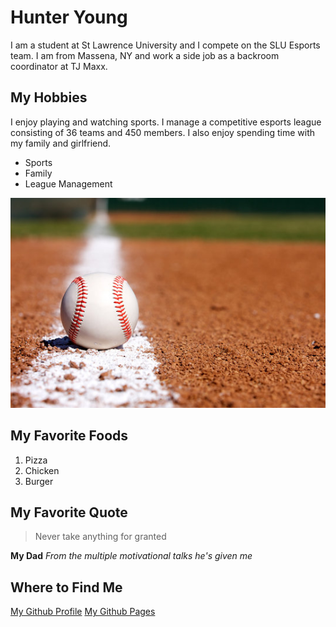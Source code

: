 # Hunter Young
I am a student at St Lawrence University and I compete on the SLU Esports team.
I am from Massena, NY and work a side job as a backroom coordinator at TJ Maxx.

## My Hobbies
I enjoy playing and watching sports. I manage a competitive esports league consisting of 36 teams and 450 members.
I also enjoy spending time with my family and girlfriend.

- Sports
- Family
- League Management

![Baseball](/assets/images/baseball.jpg)


## My Favorite Foods
1. Pizza
2. Chicken
3. Burger

## My Favorite Quote
> Never take anything for granted

**My Dad** *From the multiple motivational talks he's given me*

## Where to Find Me
[My Github Profile](https://github.com/HunterYoung17)
[My Github Pages](https://github.com/HunterYoung17/cs3017-f25)
